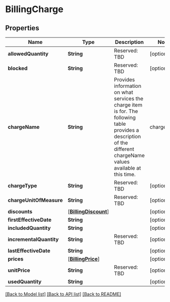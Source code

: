 # BillingCharge

## Properties
Name | Type | Description | Notes
------------ | ------------- | ------------- | -------------
**allowedQuantity** | **String** | Reserved: TBD | [optional] 
**blocked** | **String** | Reserved: TBD | [optional] 
**chargeName** | **String** | Provides information on what services the charge item is for.  The following table provides a description of the different chargeName values available at this time.  | chargeName | Description | | --- | --- | | id_check | ID Check Charge | | in_person_signing | In Person Signing charge | | envelopes Included | Sent Envelopes for the account | | age_verify | Age verification check | | ofac | OFAC Check | | id_confirm | ID confirmation check | | student_authentication | STAN PIN authentication check | | wet_sign_fax | Pages for returning signed documents by fax | | attachment_fax | Pages for returning attachments by fax | | phone_authentication | Phone authentication charge | | powerforms | PowerForm envelopes sent | | signer_payments | Payment processing charge | | outbound_fax | Send by fax charge | | bulk_recipient_envelopes | Bulk Recipient Envelopes sent | | sms_authentications | SMS authentication charge | | saml_authentications | SAML authentication charge | | express_signer_certificate | DocuSign Express Certificate charge | | personal_signer_certificate | Personal Signer Certificate charge | | safe_certificate | SAFE BioPharma Signer Certificate charge | | seats | Included active seats charge | | open_trust_certificate | OpenTrust Signer Certificate charge | | [optional] 
**chargeType** | **String** | Reserved: TBD | [optional] 
**chargeUnitOfMeasure** | **String** | Reserved: TBD | [optional] 
**discounts** | [[**BillingDiscount**](BillingDiscount.md)] |  | [optional] 
**firstEffectiveDate** | **String** |  | [optional] 
**includedQuantity** | **String** |  | [optional] 
**incrementalQuantity** | **String** | Reserved: TBD | [optional] 
**lastEffectiveDate** | **String** |  | [optional] 
**prices** | [[**BillingPrice**](BillingPrice.md)] |  | [optional] 
**unitPrice** | **String** | Reserved: TBD | [optional] 
**usedQuantity** | **String** |  | [optional] 

[[Back to Model list]](../README.md#documentation-for-models) [[Back to API list]](../README.md#documentation-for-api-endpoints) [[Back to README]](../README.md)


